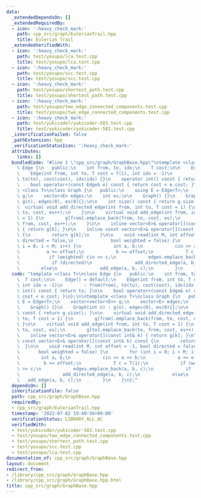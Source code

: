 ```yaml
---
data:
  _extendedDependsOn: []
  _extendedRequiredBy:
  - icon: ':heavy_check_mark:'
    path: cpp_src/graph/EulerianTrail.hpp
    title: Eulerian Trail
  _extendedVerifiedWith:
  - icon: ':heavy_check_mark:'
    path: test/yosupo/lca.test.cpp
    title: test/yosupo/lca.test.cpp
  - icon: ':heavy_check_mark:'
    path: test/yosupo/scc.test.cpp
    title: test/yosupo/scc.test.cpp
  - icon: ':heavy_check_mark:'
    path: test/yosupo/shortest_path.test.cpp
    title: test/yosupo/shortest_path.test.cpp
  - icon: ':heavy_check_mark:'
    path: test/yosupo/two_edge_connected_components.test.cpp
    title: test/yosupo/two_edge_connected_components.test.cpp
  - icon: ':heavy_check_mark:'
    path: test/yukicoder/yukicoder-583.test.cpp
    title: test/yukicoder/yukicoder-583.test.cpp
  _isVerificationFailed: false
  _pathExtension: hpp
  _verificationStatusIcon: ':heavy_check_mark:'
  attributes:
    links: []
  bundledCode: "#line 1 \"cpp_src/graph/GraphBase.hpp\"\ntemplate <class T>\nclass\
    \ Edge {\n   public:\n    int from, to, idx;\n    T cost;\n\n    Edge() = default;\n\
    \    Edge(int from, int to, T cost = T(1), int idx = -1)\n        : from(from),\
    \ to(to), cost(cost), idx(idx) {}\n    operator int() const { return to; }\n\n\
    \    bool operator<(const Edge& e) const { return cost < e.cost; }\n};\n\ntemplate\
    \ <class T>\nclass Graph {\n   public:\n    using E = Edge<T>;\n    vector<vector<E>>\
    \ g;\n    vector<E> edges;\n    int es;\n\n    Graph() {}\n    Graph(int n) :\
    \ g(n), edges(0), es(0){};\n\n    int size() const { return g.size(); }\n\n  \
    \  virtual void add_directed_edge(int from, int to, T cost = 1) {\n        g[from].emplace_back(from,\
    \ to, cost, es++);\n    }\n\n    virtual void add_edge(int from, int to, T cost\
    \ = 1) {\n        g[from].emplace_back(from, to, cost, es);\n        g[to].emplace_back(to,\
    \ from, cost, es++);\n    }\n\n    inline vector<E>& operator[](const int& k)\
    \ { return g[k]; }\n\n    inline const vector<E>& operator[](const int& k) const\
    \ {\n        return g[k];\n    }\n\n    void read(int M, int offset = -1, bool\
    \ directed = false,\n              bool weighted = false) {\n        for (int\
    \ i = 0; i < M; i++) {\n            int a, b;\n            cin >> a >> b;\n  \
    \          a += offset;\n            b += offset;\n            T c = T(1);\n \
    \           if (weighted) cin >> c;\n            edges.emplace_back(a, b, c);\n\
    \            if (directed)\n                add_directed_edge(a, b, c);\n    \
    \        else\n                add_edge(a, b, c);\n        }\n    }\n};\n"
  code: "template <class T>\nclass Edge {\n   public:\n    int from, to, idx;\n  \
    \  T cost;\n\n    Edge() = default;\n    Edge(int from, int to, T cost = T(1),\
    \ int idx = -1)\n        : from(from), to(to), cost(cost), idx(idx) {}\n    operator\
    \ int() const { return to; }\n\n    bool operator<(const Edge& e) const { return\
    \ cost < e.cost; }\n};\n\ntemplate <class T>\nclass Graph {\n   public:\n    using\
    \ E = Edge<T>;\n    vector<vector<E>> g;\n    vector<E> edges;\n    int es;\n\n\
    \    Graph() {}\n    Graph(int n) : g(n), edges(0), es(0){};\n\n    int size()\
    \ const { return g.size(); }\n\n    virtual void add_directed_edge(int from, int\
    \ to, T cost = 1) {\n        g[from].emplace_back(from, to, cost, es++);\n   \
    \ }\n\n    virtual void add_edge(int from, int to, T cost = 1) {\n        g[from].emplace_back(from,\
    \ to, cost, es);\n        g[to].emplace_back(to, from, cost, es++);\n    }\n\n\
    \    inline vector<E>& operator[](const int& k) { return g[k]; }\n\n    inline\
    \ const vector<E>& operator[](const int& k) const {\n        return g[k];\n  \
    \  }\n\n    void read(int M, int offset = -1, bool directed = false,\n       \
    \       bool weighted = false) {\n        for (int i = 0; i < M; i++) {\n    \
    \        int a, b;\n            cin >> a >> b;\n            a += offset;\n   \
    \         b += offset;\n            T c = T(1);\n            if (weighted) cin\
    \ >> c;\n            edges.emplace_back(a, b, c);\n            if (directed)\n\
    \                add_directed_edge(a, b, c);\n            else\n             \
    \   add_edge(a, b, c);\n        }\n    }\n};"
  dependsOn: []
  isVerificationFile: false
  path: cpp_src/graph/GraphBase.hpp
  requiredBy:
  - cpp_src/graph/EulerianTrail.hpp
  timestamp: '2022-07-02 19:40:56+09:00'
  verificationStatus: LIBRARY_ALL_AC
  verifiedWith:
  - test/yukicoder/yukicoder-583.test.cpp
  - test/yosupo/two_edge_connected_components.test.cpp
  - test/yosupo/shortest_path.test.cpp
  - test/yosupo/scc.test.cpp
  - test/yosupo/lca.test.cpp
documentation_of: cpp_src/graph/GraphBase.hpp
layout: document
redirect_from:
- /library/cpp_src/graph/GraphBase.hpp
- /library/cpp_src/graph/GraphBase.hpp.html
title: cpp_src/graph/GraphBase.hpp
---
```

